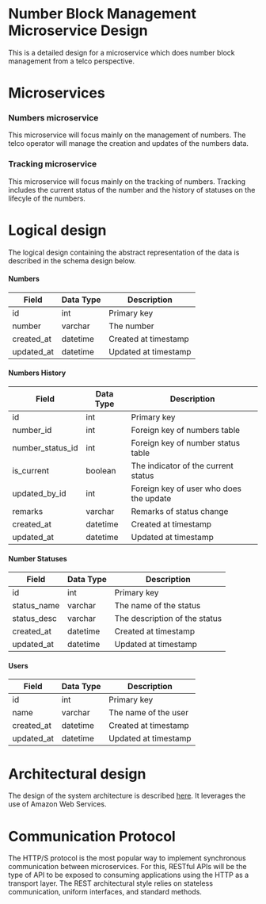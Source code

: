 # Number Block Management Microservice Design
This is a detailed design for a microservice which does number block management from a telco perspective.

# Microservices
### Numbers microservice
This microservice will focus mainly on the management of numbers. The telco operator will manage the creation and updates of the numbers data.
        
### Tracking microservice
This microservice will focus mainly on the tracking of numbers. Tracking includes the current status of the number and the history of statuses on the lifecyle of the numbers.
        
# Logical design
The logical design containing the abstract representation of the data is described in the schema design below.

#### Numbers

| Field | Data Type | Description |
| --- |--- |--- |
| id | int | Primary key |
| number | varchar | The number |
| created_at | datetime | Created at timestamp |
| updated_at | datetime | Updated at timestamp |

#### Numbers History

| Field | Data Type | Description |
| --- |--- | --- |
| id | int | Primary key |
| number_id | int | Foreign key of numbers table |
| number_status_id | int | Foreign key of number status table |
| is_current | boolean | The indicator of the current status |
| updated_by_id | int | Foreign key of user who does the update |
| remarks | varchar | Remarks of status change |
| created_at | datetime | Created at timestamp |
| updated_at | datetime | Updated at timestamp |

#### Number Statuses

| Field | Data Type | Description |
| --- |--- | --- |
| id | int | Primary key |
| status_name | varchar | The name of the status |
| status_desc | varchar | The description of the status |
| created_at | datetime | Created at timestamp |
| updated_at | datetime | Updated at timestamp |

#### Users

| Field | Data Type | Description |
| --- |--- | --- |
| id | int | Primary key |
| name | varchar | The name of the user |
| created_at | datetime | Created at timestamp |
| updated_at | datetime | Updated at timestamp |

# Architectural design
The design of the system architecture is described  [here](https://drive.google.com/file/d/1E_vmjDyL6uIqivGpAwShZ4FOLiI_3QUy/view?usp=sharing). It leverages the use of Amazon Web Services.

# Communication Protocol
The HTTP/S protocol is the most popular way to implement synchronous communication between microservices. For this, RESTful APIs will be the type of API to be exposed to consuming applications using the HTTP as a transport layer. The REST architectural style relies on stateless communication, uniform interfaces, and standard methods.
